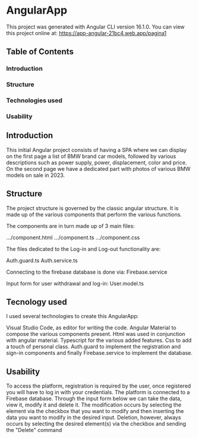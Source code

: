# AngularApp

This project was generated with Angular CLI version 16.1.0.
You can view this project online at: https://app-angular-21bc4.web.app/pagina1


## Table of Contents
### Introduction
### Structure
### Technologies used
### Usability


## Introduction

This initial Angular project consists of having a SPA where we can display on the first page a list of BMW brand car models, followed by various descriptions such as power supply, power, displacement, color and price.
On the second page we have a dedicated part with photos of various BMW models on sale in 2023.


## Structure

The project structure is governed by the classic angular structure.
It is made up of the various components that perform the various functions.

The components are in turn made up of 3 main files:

.../component.html
.../component.ts
.../component.css


The files dedicated to the Log-in and Log-out functionality are:

Auth.guard.ts
Auth.service.ts

Connecting to the firebase database is done via:
Firebase.service

Input form for user withdrawal and log-in:
User.model.ts


## Tecnology used


I used several technologies to create this AngularApp:

Visual Studio Code, as editor for writing the code.
Angular Material to compose the various components present.
Html was used in conjunction with angular material.
Typescript for the various added features.
Css to add a touch of personal class.
Auth.guard to implement the registration and sign-in components and finally Firebase.service to implement the database.


## Usability
To access the platform, registration is required by the user, once registered you will have to log in with your credentials.
The platform is connected to a Firebase database. Through the input form below we can take the data, view it, modify it and delete it.
The modification occurs by selecting the element via the checkbox that you want to modify and then inserting the data you want to modify in the desired input.
Deletion, however, always occurs by selecting the desired element(s) via the checkbox and sending the "Delete" command
